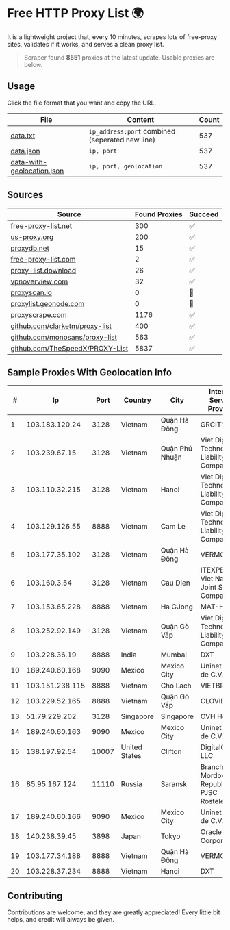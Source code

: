 
# Free HTTP Proxy List 🌍

It is a lightweight project that, every 10 minutes, scrapes lots of free-proxy sites, validates if it works, and serves a clean proxy list.


> Scraper found **8551** proxies at the latest update. Usable proxies are below.

## Usage

Click the file format that you want and copy the URL.


|File|Content|Count|
|----|-------|-----|
|[data.txt](https://raw.githubusercontent.com/themiralay/Proxy-List-World/master/data.txt)|`ip_address:port` combined (seperated new line)|537|
|[data.json](https://raw.githubusercontent.com/themiralay/Proxy-List-World/master/data.json)|`ip, port`|537|
|[data-with-geolocation.json](https://raw.githubusercontent.com/themiralay/Proxy-List-World/master/data-with-geolocation.json)|`ip, port, geolocation`|537|

## Sources

|Source|Found Proxies|Succeed|
|------|-------------|-------|
|[free-proxy-list.net](https://free-proxy-list.net)|300|✅|
|[us-proxy.org](https://www.us-proxy.org)|200|✅|
|[proxydb.net](http://proxydb.net)|15|✅|
|[free-proxy-list.com](https://free-proxy-list.com/?page=&port=&type%5B%5D=http&type%5B%5D=https&up_time=0&search=Search)|2|✅|
|[proxy-list.download](https://www.proxy-list.download/HTTP)|26|✅|
|[vpnoverview.com](https://vpnoverview.com/privacy/anonymous-browsing/free-proxy-servers)|32|✅|
|[proxyscan.io](https://www.proxyscan.io)|0|🚫|
|[proxylist.geonode.com](https://proxylist.geonode.com/api/proxy-list?limit=300&page=1&sort_by=lastChecked&sort_type=desc&protocols=http,https)|0|🚫|
|[proxyscrape.com](https://api.proxyscrape.com/v2/?request=displayproxies&protocol=http&timeout=10000&country=all&ssl=all&anonymity=all)|1176|✅|
|[github.com/clarketm/proxy-list](https://raw.githubusercontent.com/clarketm/proxy-list/master/proxy-list-raw.txt)|400|✅|
|[github.com/monosans/proxy-list](https://raw.githubusercontent.com/monosans/proxy-list/main/proxies/http.txt)|563|✅|
|[github.com/TheSpeedX/PROXY-List](https://raw.githubusercontent.com/TheSpeedX/PROXY-List/master/http.txt)|5837|✅|


## Sample Proxies With Geolocation Info

|#|Ip|Port|Country|City|Internet Service Provider|
|-|--|----|-------|----|-------------------------|
|1|103.183.120.24|3128|Vietnam|Quận Hà Đông|GRCITY|
|2|103.239.67.15|3128|Vietnam|Quận Phú Nhuận|Viet Digital Technology Liability Company|
|3|103.110.32.215|3128|Vietnam|Hanoi|Viet Digital Technology Liability Company|
|4|103.129.126.55|8888|Vietnam|Cam Le|Viet Digital Technology Liability Company|
|5|103.177.35.102|3128|Vietnam|Quận Hà Đông|VERMOS|
|6|103.160.3.54|3128|Vietnam|Cau Dien|ITEXPERT Viet Nam Joint Stock Company|
|7|103.153.65.228|8888|Vietnam|Ha GJong|MAT-HN|
|8|103.252.92.149|3128|Vietnam|Quận Gò Vấp|Viet Digital Technology Liability Company|
|9|103.228.36.19|8888|India|Mumbai|DXT|
|10|189.240.60.168|9090|Mexico|Mexico City|Uninet S.A. de C.V.|
|11|103.151.238.115|8888|Vietnam|Cho Lach|VIETBRANDS|
|12|103.229.52.165|8888|Vietnam|Quận Gò Vấp|CLOVIET|
|13|51.79.229.202|3128|Singapore|Singapore|OVH Hosting|
|14|189.240.60.163|9090|Mexico|Mexico City|Uninet S.A. de C.V.|
|15|138.197.92.54|10007|United States|Clifton|DigitalOcean, LLC|
|16|85.95.167.124|11110|Russia|Saransk|Branch in Mordovian Republic PJSC Rostelecom|
|17|189.240.60.166|9090|Mexico|Mexico City|Uninet S.A. de C.V.|
|18|140.238.39.45|3898|Japan|Tokyo|Oracle Corporation|
|19|103.177.34.188|8888|Vietnam|Quận Hà Đông|VERMOS|
|20|103.228.37.234|8888|Vietnam|Hanoi|DXT|



## Contributing

Contributions are welcome, and they are greatly appreciated! Every
little bit helps, and credit will always be given.


